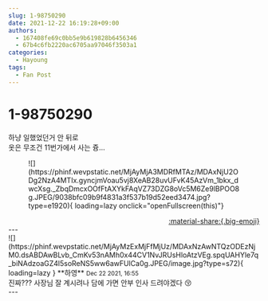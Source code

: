 ```yaml
---
slug: 1-98750290
date: 2021-12-22 16:19:28+09:00
authors:
  - 167408fe69c0bb5e9b619828b6456346
  - 67b4c6fb2220ac6705aa97046f3503a1
categories:
  - Hayoung
tags:
  - Fan Post
---
```


# 1-98750290

<div class="post-container" markdown="1">
<div class="content-container md-sidebar__scrollwrap" markdown="1">

하냥 일했었던거 안 뒤로 <br>옷은 무조건 11번가에서 사는 즁...
<figure markdown="1">
![](https://phinf.wevpstatic.net/MjAyMjA3MDRfMTAz/MDAxNjU2ODg2NzA4MTIx.gyncjmVoau5vj8XeAB28uvUFvK45AzVm_1bkx_dwcXsg._ZbqDmcxOOfFtAXYkFAqVZ73DZG8oVc5M6Ze9lBPOO8g.JPEG/9038bfc09b9f4831a3f537b19d52eed3474.jpg?type=e1920){ loading=lazy onclick="openFullscreen(this)"}
</figure>


</div>
</div>

<div style="text-align: right;" markdown="1">
<a href="https://weverse.io/fromis9/fanpost/1-98750290" style="text-align: right;">:material-share:{.big-emoji}</a>
</div>
---

<div class="comments-container md-sidebar__scrollwrap" markdown="1">
<div class="comment" markdown="1">
<div class='id-container' markdown="1">
![](https://phinf.wevpstatic.net/MjAyMzExMjFfMjUz/MDAxNzAwNTQzODEzNjM0.dsABDAwBLvb_CmKv53nAMh0x44CV1NvJRUsHloAtzVEg.spqUAHYle7q_biNAdzoaGZ4l5soReNS5ww6awFUlCa0g.JPEG/image.jpg?type=s72){ loading=lazy }
**<span class="artist">하영</span>** <small>Dec 22 2021, 16:55</small><br>
</div>
<div class='comment-body' markdown="1">
진짜??? 사장님 잘 계시려나 담에 가면 안부 인사 드려야겠다 😚
</div>
</div>
</div>
---
